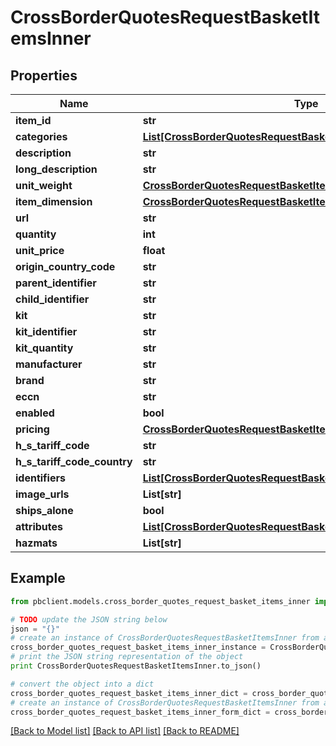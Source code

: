# CrossBorderQuotesRequestBasketItemsInner


## Properties
Name | Type | Description | Notes
------------ | ------------- | ------------- | -------------
**item_id** | **str** |  | [optional] 
**categories** | [**List[CrossBorderQuotesRequestBasketItemsInnerCategoriesInner]**](CrossBorderQuotesRequestBasketItemsInnerCategoriesInner.md) |  | [optional] 
**description** | **str** |  | [optional] 
**long_description** | **str** |  | [optional] 
**unit_weight** | [**CrossBorderQuotesRequestBasketItemsInnerUnitWeight**](CrossBorderQuotesRequestBasketItemsInnerUnitWeight.md) |  | [optional] 
**item_dimension** | [**CrossBorderQuotesRequestBasketItemsInnerItemDimension**](CrossBorderQuotesRequestBasketItemsInnerItemDimension.md) |  | [optional] 
**url** | **str** |  | [optional] 
**quantity** | **int** |  | [optional] 
**unit_price** | **float** |  | [optional] 
**origin_country_code** | **str** |  | [optional] 
**parent_identifier** | **str** |  | [optional] 
**child_identifier** | **str** |  | [optional] 
**kit** | **str** |  | [optional] 
**kit_identifier** | **str** |  | [optional] 
**kit_quantity** | **str** |  | [optional] 
**manufacturer** | **str** |  | [optional] 
**brand** | **str** |  | [optional] 
**eccn** | **str** |  | [optional] 
**enabled** | **bool** |  | [optional] 
**pricing** | [**CrossBorderQuotesRequestBasketItemsInnerPricing**](CrossBorderQuotesRequestBasketItemsInnerPricing.md) |  | [optional] 
**h_s_tariff_code** | **str** |  | [optional] 
**h_s_tariff_code_country** | **str** |  | [optional] 
**identifiers** | [**List[CrossBorderQuotesRequestBasketItemsInnerIdentifiersInner]**](CrossBorderQuotesRequestBasketItemsInnerIdentifiersInner.md) |  | [optional] 
**image_urls** | **List[str]** |  | [optional] 
**ships_alone** | **bool** |  | [optional] 
**attributes** | [**List[CrossBorderQuotesRequestBasketItemsInnerAttributesInner]**](CrossBorderQuotesRequestBasketItemsInnerAttributesInner.md) |  | [optional] 
**hazmats** | **List[str]** |  | [optional] 

## Example

```python
from pbclient.models.cross_border_quotes_request_basket_items_inner import CrossBorderQuotesRequestBasketItemsInner

# TODO update the JSON string below
json = "{}"
# create an instance of CrossBorderQuotesRequestBasketItemsInner from a JSON string
cross_border_quotes_request_basket_items_inner_instance = CrossBorderQuotesRequestBasketItemsInner.from_json(json)
# print the JSON string representation of the object
print CrossBorderQuotesRequestBasketItemsInner.to_json()

# convert the object into a dict
cross_border_quotes_request_basket_items_inner_dict = cross_border_quotes_request_basket_items_inner_instance.to_dict()
# create an instance of CrossBorderQuotesRequestBasketItemsInner from a dict
cross_border_quotes_request_basket_items_inner_form_dict = cross_border_quotes_request_basket_items_inner.from_dict(cross_border_quotes_request_basket_items_inner_dict)
```
[[Back to Model list]](../README.md#documentation-for-models) [[Back to API list]](../README.md#documentation-for-api-endpoints) [[Back to README]](../README.md)


